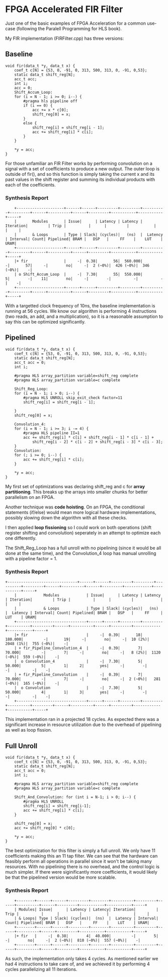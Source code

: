 # FPGA Accelerated FIR Filter

Just one of the basic examples of FPGA Acceleration for a common use-case (following the Paralell Programming for HLS book).

My FIR implementation (FIRFilter.cpp) has three versions:

## Baseline
```
void fir(data_t *y, data_t x) {
    coef_t c[N] = {53, 0, -91, 0, 313, 500, 313, 0, -91, 0,53};
    static data_t shift_reg[N];
    acc_t acc;
    int i;
    acc = 0;
    Shift_Accum_Loop:
    for (i = N - 1; i >= 0; i--) {
        #pragma hls pipeline off
        if (i == 0) {
            acc += x * c[0];
            shift_reg[0] = x;
        } 
        else {
            shift_reg[i] = shift_reg[i - 1];
            acc += shift_reg[i] * c[i];
        }
    }   
    
    *y = acc;
}
```
For those unfamiliar an FIR Filter works by performing convolution on a signal with a set of coefficients to produce a new output. The outer loop is outside of fir(), and so this function is simply taking the current x and its past values in the shift register and summing its individual products with each of the coefficients.

### Synthesis Report
```
    +---------------------+------+------+---------+---------+----------+---------+------+----------+------+---------+-----------+-----------+-----+
    |       Modules       | Issue|      | Latency | Latency | Iteration|         | Trip |          |      |         |           |           |     |
    |       & Loops       | Type | Slack| (cycles)|   (ns)  |  Latency | Interval| Count| Pipelined| BRAM |   DSP   |     FF    |    LUT    | URAM|
    +---------------------+------+------+---------+---------+----------+---------+------+----------+------+---------+-----------+-----------+-----+
    |+ fir                |     -|  0.38|       56|  560.000|         -|       57|     -|        no|     -|  2 (~0%)|  426 (~0%)|  346 (~0%)|    -|
    | o Shift_Accum_Loop  |     -|  7.30|       55|  550.000|         5|        -|    11|        no|     -|        -|          -|          -|    -|
    +---------------------+------+------+---------+---------+----------+---------+------+----------+------+---------+-----------+-----------+-----+
```

With a targetted clock frequency of 10ns, the baseline implementation is running at 56 cycles. We know our algorithm is performing 4 instructions (two reads, an add, and a multiplication), so it is a reasonable assumption to say this can be optimized significantly.

## Pipelined

```
void fir(data_t *y, data_t x) {
    coef_t c[N] = {53, 0, -91, 0, 313, 500, 313, 0, -91, 0,53};
    static data_t shift_reg[N];
    acc_t acc = 0;
    int i;

    #pragma HLS array_partition variable=shift_reg complete
    #pragma HLS array_partition variable=c complete

    Shift_Reg_Loop:
    for (i = N - 1; i > 0; i--) {
        #pragma HLS UNROLL skip_exit_check factor=11
        shift_reg[i] = shift_reg[i - 1];
            
    }
    shift_reg[0] = x; 

    Convolution_4:
    for (i = N - 1; i >= 3; i -= 4) {
        #pragma HLS pipeline II=1
        acc += shift_reg[i] * c[i] + shift_reg[i - 1] * c[i - 1] +
            shift_reg[i - 2] * c[i - 2] + shift_reg[i - 3] * c[i - 3];
    }
    Convolution:
    for (; i >= 0; i--) {
        acc += shift_reg[i] * c[i];
    }

    *y = acc;
}
```
My first set of optimizations was declaring shift_reg and c for **array partitioning**. This breaks up the arrays into smaller chunks for better parallelism on an FPGA.

Another technique was **code hoisting**. On an FPGA, the conditional statements (if/else) would mean more logical hardware implementations, possibly slowing down the algorithm with all these checks.

I then applied **loop fissioning** so I could work on both operations (shift register shifting and convolution) seperately in an attempt to optimize each one differently.

The Shift_Reg_Loop has a full unroll with no pipelining (since it would be all done at the same time), and the Convolution_4 loop has manual unrolling with a pipeline factor = 1.

### Synthesis Report
```
+-------------------------------+------+------+---------+---------+----------+---------+------+----------+------+---------+------------+-----------+-----+
    |            Modules            | Issue|      | Latency | Latency | Iteration|         | Trip |          |      |         |            |           |     |
    |            & Loops            | Type | Slack| (cycles)|   (ns)  |  Latency | Interval| Count| Pipelined| BRAM |   DSP   |     FF     |    LUT    | URAM|
    +-------------------------------+------+------+---------+---------+----------+---------+------+----------+------+---------+------------+-----------+-----+
    |+ fir                          |     -|  0.39|       18|  180.000|         -|       19|     -|        no|     -|  10 (2%)|   2048 (1%)|  755 (~0%)|    -|
    | + fir_Pipeline_Convolution_4  |     -|  0.39|        7|   70.000|         -|        7|     -|        no|     -|   8 (2%)|  1120 (~0%)|  559 (~0%)|    -|
    |  o Convolution_4              |     -|  7.30|        5|   50.000|         5|        1|     2|       yes|     -|        -|           -|          -|    -|
    | + fir_Pipeline_Convolution    |     -|  0.39|        7|   70.000|         -|        7|     -|        no|     -|  2 (~0%)|   281 (~0%)|  165 (~0%)|    -|
    |  o Convolution                |     -|  7.30|        5|   50.000|         4|        1|     3|       yes|     -|        -|           -|          -|    -|
    +-------------------------------+------+------+---------+---------+----------+---------+------+----------+------+---------+------------+-----------+-----+
```
This implementation ran in a projected 18 cycles. As expected there was a significant increase in resource utilization due to the overhead of pipelining as well as loop fission.

## Full Unroll

```
void fir(data_t *y, data_t x) {
    coef_t c[N] = {53, 0, -91, 0, 313, 500, 313, 0, -91, 0,53};
    static data_t shift_reg[N];
    acc_t acc = 0;
    int i;

    #pragma HLS array_partition variable=shift_reg complete
    #pragma HLS array_partition variable=c complete

    Shift_And_Convolution: for (int i = N-1; i > 0; i--) {
        #pragma HLS UNROLL
        shift_reg[i] = shift_reg[i-1];
        acc += shift_reg[i] * c[i];
    }

    shift_reg[0] = x; 
    acc += shift_reg[0] * c[0];

    *y = acc;
}
```
The best optimization for this filter is simply a full unroll. We only have 11 coefficients making this an 11 tap filter. We can see that the hardware can feasibly perform all operations in parallel since it won't be taking many resources. With no pipelining there is no overhead, and the control logic is much simpler. If there were siginificantly more coefficients, it would likely be that the pipelined version would be more scalable.

### Synthesis Report

```
    +--------+------+------+---------+--------+----------+---------+------+----------+------+---------+-----------+-----------+-----+
    | Modules| Issue|      | Latency | Latency| Iteration|         | Trip |          |      |         |           |           |     |
    | & Loops| Type | Slack| (cycles)|  (ns)  |  Latency | Interval| Count| Pipelined| BRAM |   DSP   |     FF    |    LUT    | URAM|
    +--------+------+------+---------+--------+----------+---------+------+----------+------+---------+-----------+-----------+-----+
    |+ fir   |     -|  0.38|        4|  40.000|         -|        5|     -|        no|     -|  2 (~0%)|  810 (~0%)|  557 (~0%)|    -|
    +--------+------+------+---------+--------+----------+---------+------+----------+------+---------+-----------+-----------+-----+
```

As such, the implementation only takes 4 cycles. As mentioned earlier we had 4 instructions to take care of, and we achieved it by performing 4 cycles parallelizing all 11 iterations.
